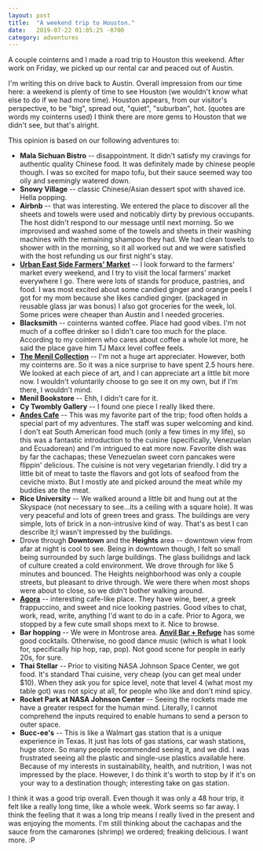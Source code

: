 ```yaml
---
layout: post
title:  "A weekend trip to Houston."
date:   2019-07-22 01:05:25 -0700
category: adventures
---
```

A couple cointerns and I made a road trip to Houston this weekend. After work on Friday, we picked up our rental car and peaced out of Austin.

I'm writing this on drive back to Austin. Overall impression from our time here: a weekend is plenty of time to see Houston (we wouldn't know what else to do if we had more time). Houston appears, from our visitor's perspective, to be "big", spread out, "quiet", "suburban", hot. (quotes are words my cointerns used) I think there are more gems to Houston that we didn't see, but that's alright.

This opinion is based on our following adventures to:
* **Mala Sichuan Bistro** -- disappointment. It didn't satisfy my cravings for authentic quality Chinese food. It was definitely made by chinese people though. I was so excited for mapo tofu, but their sauce seemed way too oily and seemingly watered down. 
* **Snowy Village** -- classic Chinese/Asian dessert spot with shaved ice. Hella popping. 
* **Airbnb** -- that was interesting. We entered the place to discover all the sheets and towels were used and noticably dirty by previous occupants. The host didn't respond to our message until next morning. So we improvised and washed some of the towels and sheets in their washing machines with the remaining shampoo they had. We had clean towels to shower with in the morning, so it all worked out and we were satisfied with the host refunding us our first night's stay.
* **[Urban East Side Farmers' Market][fm]** -- I look forward to the farmers' market every weekend, and I try to visit the local farmers' market everywhere I go. There were lots of stands for produce, pastries, and food. I was most excited about some candied ginger and orange peels I got for my mom because she likes candied ginger. (packaged in reusable glass jar was bonus) I also got groceries for the week, lol. Some prices were cheaper than Austin and I needed groceries.
* **Blacksmith** -- cointerns wanted coffee. Place had good vibes. I'm not much of a coffee drinker so I didn't care too much for the place. According to my cointern who cares about coffee a whole lot more, he said the place gave him TJ Maxx level coffee feels. 
* **[The Menil Collection][menil]** -- I'm not a huge art appreciater. However, both my cointerns are. So it was a nice surprise to have spent 2.5 hours here. We looked at each piece of art, and I can appreciate art a little bit more now. I wouldn't voluntarily choose to go see it on my own, but if I'm there, I wouldn't mind.
* **Menil Bookstore** -- Ehh, I didn't care for it. 
* **Cy Twombly Gallery** -- I found one piece I really liked there. 
* **[Andes Cafe][andes]** -- This was my favorite part of the trip; food often holds a special part of my adventures. The staff was super welcoming and kind. I don't eat South American food much (only a few times in my life), so this was a fantastic introduction to the cuisine (specifically, Venezuelan and Ecuadorean) and I'm intrigued to eat more now. Favorite dish was by far the cachapas; these Venezuelan sweet corn pancakes were flippin' delicious. The cuisine is not very vegetarian friendly. I did try a little bit of meat to taste the flavors and got lots of seafood from the ceviche mixto. But I mostly ate and picked around the meat while my buddies ate the meat. 
* **Rice University** -- We walked around a little bit and hung out at the Skyspace (not necessary to see...its a ceiling with a square hole). It was very peaceful and lots of green trees and grass. The buildings are very simple, lots of brick in a non-intrusive kind of way. That's as best I can describe it;I wasn't impressed by the buildings. 
* Drove through **Downtown** and the **Heights** area -- downtown view from afar at night is cool to see. Being in downtown though, I felt so small being surrounded by such large buildings. The glass builidngs and lack of culture created a cold environment. We drove through for like 5  minutes and bounced. The Heights neighborhood was only a couple streets, but pleasant to drive through. We were there when most shops were about to close, so we didn't bother walking around.
* **[Agora][agora]** -- interesting cafe-like place. They have wine, beer, a greek frappuccino, and sweet and nice looking pastries. Good vibes to chat, work, read, write, anything I'd want to do in a cafe.
Prior to Agora, we stopped by a few cute small shops mext to it. Nice to browse.
* **Bar hopping** -- We were in Montrose area. **[Anvil Bar + Refuge][anvil]** has some good cocktails. Otherwise, no good dance music (which is what I look for, specifically hip hop, rap, pop). Not good scene for people in early 20s, for sure.
* **Thai Stellar** -- Prior to visiting NASA Johnson Space Center, we got food. It's standard Thai cuisine, very cheap (you can get meal under $10). When they ask you for spice level, note that level 4 (what most my table got) was not spicy at all, for people who like and don't mind spicy.
* **Rocket Park at NASA Johnson Center** -- Seeing the rockets made me have a greater respect for the human mind. Literally, I cannot comprehend the inputs required to enable humans to send a person to outer space. 
* **Bucc-ee's** -- This is like a Walmart gas station that is a unique experience in Texas. It just has lots of gas stations, car wash stations, huge store. So many people recommended seeing it, and we did. I was frustrated seeing all the plastic and single-use plastics available here. Because of my interests in sustainability, health, and nutrition, I was not impressed by the place. However, I do think it's worth to stop by if it's on your way to a destination though; interesting take on gas station. 

I think it was a good trip overall. Even though it was only a 48 hour trip, it felt like a really long time, like a whole week. Work seems so far away. I think the feeling that it was a long trip means I really lived in the present and was enjoying the moments. I'm still thinking about the cachapas and the sauce from the camarones (shrimp) we ordered; freaking delicious. I want more. :P

[fm]: https://www.urbanharvest.org/farmersmarkets/
[menil]: https://www.menil.org/
[andes]: https://andescafe.com/
[agora]: https://www.agorahouston.com/
[anvil]: https://www.anvilhouston.com/